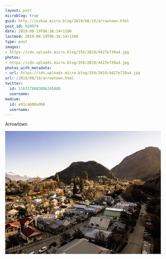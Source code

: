 ```yaml
---
layout: post
microblog: true
guid: http://joshua.micro.blog/2019/08/19/arrowtown.html
post_id: 920979
date: 2019-08-19T06:38:14+1100
lastmod: 2019-08-19T06:38:14+1100
type: post
images:
- https://cdn.uploads.micro.blog/359/2019/4427e739a4.jpg
photos:
- https://cdn.uploads.micro.blog/359/2019/4427e739a4.jpg
photos_with_metadata:
- url: https://cdn.uploads.micro.blog/359/2019/4427e739a4.jpg
url: /2019/08/19/arrowtown.html
twitter:
  id: 1163178883086245888
  username: 
medium:
  id: e91ca608ad66
  username: 
---
```

Arrowtown

<img src="uploads/2019/4427e739a4.jpg" width="600" height="398" alt="" />
